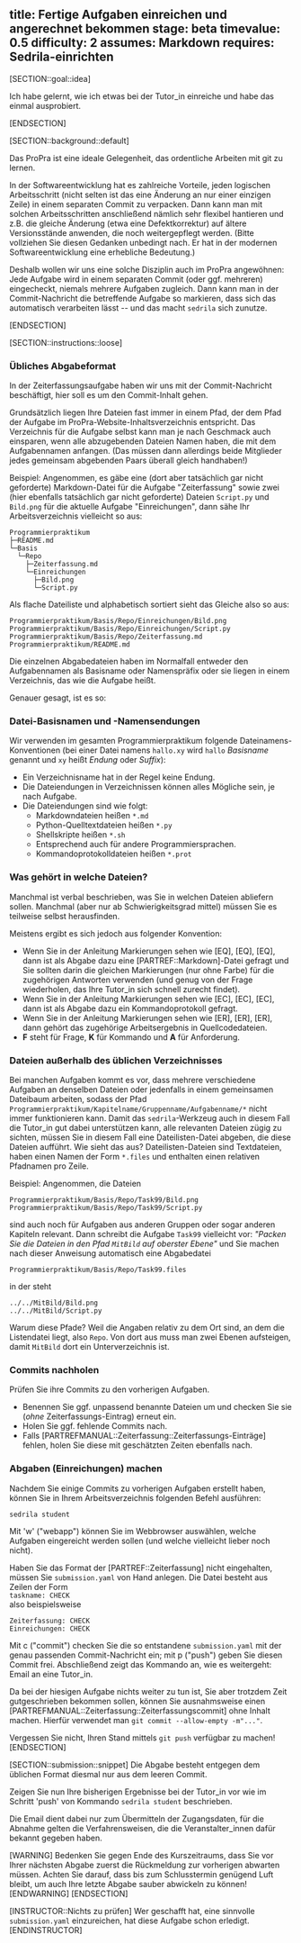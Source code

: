 title: Fertige Aufgaben einreichen und angerechnet bekommen
stage: beta
timevalue: 0.5
difficulty: 2
assumes: Markdown
requires: Sedrila-einrichten
---
[SECTION::goal::idea]

Ich habe gelernt, wie ich etwas bei der Tutor_in einreiche und habe das einmal ausprobiert.

[ENDSECTION]

[SECTION::background::default]

Das ProPra ist eine ideale Gelegenheit, das ordentliche Arbeiten mit git zu lernen.

In der Softwareentwicklung hat es zahlreiche Vorteile, jeden logischen Arbeitsschritt
(nicht selten ist das eine Änderung an nur einer einzigen Zeile)
in einem separaten Commit zu verpacken.
Dann kann man mit solchen Arbeitsschritten anschließend nämlich sehr flexibel hantieren
und z.B. die gleiche Änderung (etwa eine Defektkorrektur) auf ältere Versionsstände
anwenden, die noch weitergepflegt werden. 
(Bitte vollziehen Sie diesen Gedanken unbedingt nach. 
Er hat in der modernen Softwareentwicklung eine erhebliche Bedeutung.)

Deshalb wollen wir uns eine solche Disziplin auch im ProPra angewöhnen:
Jede Aufgabe wird in einem separaten Commit (oder ggf. mehreren) eingecheckt,
niemals mehrere Aufgaben zugleich.
Dann kann man in der Commit-Nachricht die betreffende Aufgabe so markieren,
dass sich das automatisch verarbeiten lässt -- und das macht `sedrila` sich zunutze.

[ENDSECTION]

[SECTION::instructions::loose]

### Übliches Abgabeformat

In der Zeiterfassungsaufgabe haben wir uns mit der Commit-Nachricht beschäftigt,
hier soll es um den Commit-Inhalt gehen.

Grundsätzlich liegen Ihre Dateien fast immer in einem Pfad,
der dem Pfad der Aufgabe im ProPra-Website-Inhaltsverzeichnis entspricht.
Das Verzeichnis für die Aufgabe selbst kann man je nach Geschmack auch einsparen, 
wenn alle abzugebenden Dateien Namen haben, die mit dem Aufgabennamen anfangen.
(Das müssen dann allerdings beide Mitglieder jedes gemeinsam abgebenden Paars überall
gleich handhaben!)

Beispiel:
Angenommen, es gäbe eine (dort aber tatsächlich gar nicht geforderte) 
Markdown-Datei für die Aufgabe "Zeiterfassung"
sowie zwei (hier ebenfalls tatsächlich gar nicht geforderte)
Dateien `Script.py` und `Bild.png` für die aktuelle Aufgabe "Einreichungen", 
dann sähe Ihr Arbeitsverzeichnis vielleicht so aus:

```
Programmierpraktikum
├─README.md
└─Basis
  └─Repo
    ├─Zeiterfassung.md
    └─Einreichungen
      ├─Bild.png
      └─Script.py
```
Als flache Dateiliste und alphabetisch sortiert sieht das Gleiche also so aus:

```
Programmierpraktikum/Basis/Repo/Einreichungen/Bild.png
Programmierpraktikum/Basis/Repo/Einreichungen/Script.py
Programmierpraktikum/Basis/Repo/Zeiterfassung.md
Programmierpraktikum/README.md
```

Die einzelnen Abgabedateien haben im Normalfall entweder den Aufgabennamen als Basisname oder Namenspräfix
oder sie liegen in einem Verzeichnis, das wie die Aufgabe heißt.

Genauer gesagt, ist es so:


### Datei-Basisnamen und -Namensendungen

Wir verwenden im gesamten Programmierpraktikum folgende Dateinamens-Konventionen
(bei einer Datei namens `hallo.xy` wird `hallo` _Basisname_ genannt und 
`xy` heißt _Endung_ oder _Suffix_):

- Ein Verzeichnisname hat in der Regel keine Endung.
- Die Dateiendungen in Verzeichnissen können alles Mögliche sein, je nach Aufgabe.
- Die Dateiendungen sind wie folgt:
    - Markdowndateien heißen `*.md`
    - Python-Quelltextdateien heißen `*.py`
    - Shellskripte heißen `*.sh`
    - Entsprechend auch für andere Programmiersprachen.
    - Kommandoprotokolldateien heißen `*.prot`


### Was gehört in welche Dateien?

Manchmal ist verbal beschrieben, was Sie in welchen Dateien abliefern sollen.
Manchmal (aber nur ab Schwierigkeitsgrad mittel) müssen Sie es teilweise selbst herausfinden.

Meistens ergibt es sich jedoch aus folgender Konvention: 

- Wenn Sie in der Anleitung Markierungen sehen wie [EQ], [EQ], [EQ],
  dann ist als Abgabe dazu eine [PARTREF::Markdown]-Datei gefragt und 
  Sie sollten darin die gleichen Markierungen (nur ohne Farbe) für die zugehörigen Antworten 
  verwenden (und genug von der Frage wiederholen, das Ihre Tutor_in sich schnell zurecht findet).
- Wenn Sie in der Anleitung Markierungen sehen wie [EC], [EC], [EC],
  dann ist als Abgabe dazu ein Kommandoprotokoll gefragt.
- Wenn Sie in der Anleitung Markierungen sehen wie [ER], [ER], [ER],
  dann gehört das zugehörige Arbeitsergebnis in Quellcodedateien.
- **F** steht für Frage, **K** für Kommando und **A** für Anforderung.


### Dateien außerhalb des üblichen Verzeichnisses

Bei manchen Aufgaben kommt es vor, dass mehrere verschiedene Aufgaben an denselben Dateien 
oder jedenfalls in einem gemeinsamen Dateibaum arbeiten, sodass der Pfad
`Programmierpraktikum/Kapitelname/Gruppenname/Aufgabenname/*` nicht immer funktionieren kann.
Damit das `sedrila`-Werkzeug auch in diesem Fall die Tutor_in gut dabei unterstützen kann,
alle relevanten Dateien zügig zu sichten, müssen Sie in diesem Fall eine Dateilisten-Datei
abgeben, die diese Dateien aufführt. Wie sieht das aus?
Dateilisten-Dateien sind Textdateien, haben einen Namen der Form `*.files` und 
enthalten einen relativen Pfadnamen pro Zeile.

Beispiel:
Angenommen, die Dateien
```
Programmierpraktikum/Basis/Repo/Task99/Bild.png
Programmierpraktikum/Basis/Repo/Task99/Script.py
```
sind auch noch für Aufgaben aus anderen Gruppen oder sogar anderen Kapiteln relevant.
Dann schreibt die Aufgabe `Task99` vielleicht vor:
_"Packen Sie die Dateien in den Pfad `MitBild` auf oberster Ebene"_
und Sie machen nach dieser Anweisung automatisch eine Abgabedatei
```
Programmierpraktikum/Basis/Repo/Task99.files
```
in der steht
```
../../MitBild/Bild.png
../../MitBild/Script.py
```
Warum diese Pfade?
Weil die Angaben relativ zu dem Ort sind, an dem die Listendatei liegt, also `Repo`.
Von dort aus muss man zwei Ebenen aufsteigen, damit `MitBild` dort ein Unterverzeichnis ist.


### Commits nachholen

Prüfen Sie ihre Commits zu den vorherigen Aufgaben.

- Benennen Sie ggf. unpassend benannte Dateien um 
  und checken Sie sie (_ohne_ Zeiterfassungs-Eintrag) erneut ein.
- Holen Sie ggf. fehlende Commits nach.
- Falls [PARTREFMANUAL::Zeiterfassung::Zeiterfassungs-Einträge] fehlen, holen Sie diese 
  mit geschätzten Zeiten ebenfalls nach.


### Abgaben (Einreichungen) machen

Nachdem Sie einige Commits zu vorherigen Aufgaben erstellt haben, können Sie
in Ihrem Arbeitsverzeichnis folgenden Befehl ausführen:

```
sedrila student
```

Mit 'w' ("webapp") können Sie im Webbrowser auswählen, welche Aufgaben eingereicht
werden sollen (und welche vielleicht lieber noch nicht).

Haben Sie das Format der [PARTREF::Zeiterfassung] nicht eingehalten, müssen Sie `submission.yaml` von Hand
anlegen. Die Datei besteht aus Zeilen der Form  
`taskname: CHECK`  
also beispielsweise  
```
Zeiterfassung: CHECK
Einreichungen: CHECK
```
Mit c ("commit") checken Sie die so entstandene `submission.yaml` mit der genau passenden
Commit-Nachricht ein;
mit p ("push") geben Sie diesen Commit frei.
Abschließend zeigt das Kommando an, wie es weitergeht: Email an eine Tutor_in.

Da bei der hiesigen Aufgabe nichts weiter zu tun ist, 
Sie aber trotzdem Zeit gutgeschrieben bekommen sollen, 
können Sie ausnahmsweise einen [PARTREFMANUAL::Zeiterfassung::Zeiterfassungscommit] ohne Inhalt machen.
Hierfür verwendet man `git commit --allow-empty -m"..."`.

Vergessen Sie nicht, Ihren Stand mittels `git push` verfügbar zu machen!
[ENDSECTION]

[SECTION::submission::snippet]
Die Abgabe besteht entgegen dem üblichen Format diesmal nur aus dem leeren Commit.

Zeigen Sie nun Ihre bisherigen Ergebnisse bei der Tutor_in vor wie im Schritt 'push' von Kommando
`sedrila student` beschrieben.

Die Email dient dabei nur zum Übermitteln der Zugangsdaten,
für die Abnahme gelten die Verfahrensweisen, die die 
Veranstalter_innen dafür bekannt gegeben haben.

[WARNING]
Bedenken Sie gegen Ende des Kurszeitraums, dass Sie vor Ihrer nächsten Abgabe zuerst
die Rückmeldung zur vorherigen abwarten müssen.
Achten Sie darauf, dass bis zum Schlusstermin genügend Luft bleibt, um auch Ihre letzte
Abgabe sauber abwickeln zu können!
[ENDWARNING]
[ENDSECTION]

[INSTRUCTOR::Nichts zu prüfen]
Wer geschafft hat, eine sinnvolle `submission.yaml` einzureichen, 
hat diese Aufgabe schon erledigt.
[ENDINSTRUCTOR]